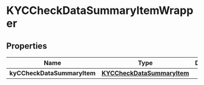 

# KYCCheckDataSummaryItemWrapper


## Properties

| Name | Type | Description | Notes |
|------------ | ------------- | ------------- | -------------|
|**kyCCheckDataSummaryItem** | [**KYCCheckDataSummaryItem**](KYCCheckDataSummaryItem.md) |  |  [optional] |



